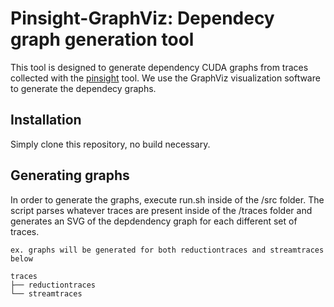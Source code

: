# Pinsight-GraphViz: Dependecy graph generation tool

This tool is designed to generate dependency CUDA graphs from traces collected with the [pinsight](https://github.com/passlab/pinsight) tool. We use the GraphViz visualization software to generate the dependecy graphs.

## Installation
Simply clone this repository, no build necessary.

## Generating graphs
In order to generate the graphs, execute run.sh inside of the /src folder. The script parses whatever traces are present inside of the /traces folder and generates an SVG of the depdendency graph for each different set of traces.
```
ex. graphs will be generated for both reductiontraces and streamtraces below

traces
├── reductiontraces
└── streamtraces
```

